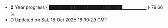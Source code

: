 - ⏳ Year progress { ███████████████████████▁▁▁▁▁▁▁ } 79.66 %
- ⏰ Updated on Sat, 18 Oct 2025 18:30:29 GMT

